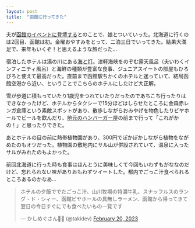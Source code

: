 ```yaml
---
layout: post
title:  "函館に行ってきた"
---
```


夫が[函館のイベントに登壇する](http://devcon.hakoika.org/)とのことで、娘とついていった。北海道に行くのは2回目、函館は初。金曜おやすみをとって、二泊三日でいってきた。結果大満足で、来年もいくぞ！と思えるような旅だった...

宿泊したホテルは湯の川にある[海と灯](https://hewitt-resort.com/hakodate-yunokawa/)。津軽海峡をのぞむ露天風呂（夫いわくインフィニティ風呂）と海鮮の種類が豊富な食事、ジュニアスイートの部屋もひろびろと使えて最高だった。直前まで函館駅ちかくのホテルと迷っていて、結局函館空港から近い、ということでこちらのホテルにしたけど大正解。

雪が歩道に積もっていたり1歳児をつれていたりだったのであちこち行ったりはできなかったけど、ホテルからタクシーで15分ほどはしらせたところに金森赤レンガ倉庫という素敵スポットがあり、散歩しながらおみやげを物色したりビヤホールでビールを飲んだり、[地元のハンバーガー屋](https://luckypierrot.jp/)の前まで行って「これがかの！」と思ったりできた。

あとホテルの目の前に熱帯植物園があり、300円でぽかぽかしながら植物をながめたのもオツだった。植物園の敷地内にサル山が併設されていて、温泉に入ったサルがみれたのもよかった。

前回北海道に行った時も食事はほんとうに美味しくて今回もいわずもがななのだけど、忘れられない味がありおもわずツイートした。都内でごっこ汁食べられるところあるのかなあ... 

<blockquote class="twitter-tweet"><p lang="ja" dir="ltr">ホテルの夕飯ででたごっこ汁、山川牧場の特濃牛乳、スナッフルスのラング・ド・シィー、函館ビヤホールの具無しラーメン、函館から帰ってきて翌日の今日すぐにでも食べたいもの一覧です</p>&mdash; かしめぐさん🐅🌸 (@takidev) <a href="https://twitter.com/takidev/status/1627522527156387842?ref_src=twsrc%5Etfw">February 20, 2023</a></blockquote> <script async src="https://platform.twitter.com/widgets.js" charset="utf-8"></script>